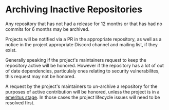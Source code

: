 [//]: # (SPDX-License-Identifier: CC-BY-4.0)

# Archiving Inactive Repositories

Any repository that has not had a release for 12 months or that has had no commits for 6 months may be archived.

Projects will be notified via a PR in the appropriate repository, as well as a notice in the project appropriate Discord channel and mailing list, if they exist.

Generally speaking if the project's maintainers request to keep the repository active will be honored.  However if the repository has a lot of out of date dependencies, particulaly ones relating to security vulnerabilites, this request may not be honored.

A request by the project's maintainers to un-archive a repository for the purposes of active contribution will be honored, unless the project is in a [emeritus stage](project-lifecycle.md#emeritus-stage). In those cases the project lifecycle issues will need to be resolved first.
